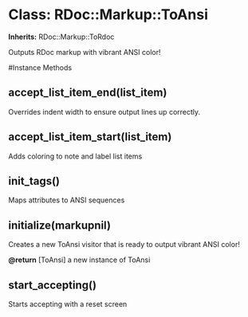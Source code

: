 # Class: RDoc::Markup::ToAnsi
**Inherits:** RDoc::Markup::ToRdoc
    

Outputs RDoc markup with vibrant ANSI color!



#Instance Methods
## accept_list_item_end(list_item) [](#method-i-accept_list_item_end)
Overrides indent width to ensure output lines up correctly.

## accept_list_item_start(list_item) [](#method-i-accept_list_item_start)
Adds coloring to note and label list items

## init_tags() [](#method-i-init_tags)
Maps attributes to ANSI sequences

## initialize(markupnil) [](#method-i-initialize)
Creates a new ToAnsi visitor that is ready to output vibrant ANSI color!

**@return** [ToAnsi] a new instance of ToAnsi

## start_accepting() [](#method-i-start_accepting)
Starts accepting with a reset screen

